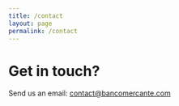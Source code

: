 ```yaml
---
title: /contact
layout: page
permalink: /contact
---
```


# Get in touch?

Send us an email: contact@bancomercante.com
